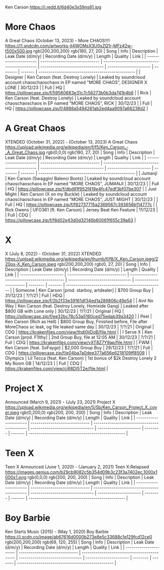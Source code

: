 Ken Carson
https://i.redd.it/6d40e3x59ns61.jpg
# More Chaos
A Great Chaos (October 13, 2023) - More CHAOS!!!!
https://i1.sndcdn.com/artworks-jI4WOMsX3U0sZQ1r-MFz42w-t500x500.jpg
rgb(200,200,200)
rgb(180, 27, 20)
| Song                   | Info                           | Description                                  | Leak Date (d/m/y)                | Recording Date (d/m/y) | Length   | Quality | Link                                              |
| ---------------------- | ------------------------------ | -------------------------------------------- | -------------------------------- | ---------------------- | -------- | ------- | ------------------------------------------------- |
| Designer               | Ken Carson (feat. Destroy Lonely) | Leaked by soundcloud account chaoschaoschaos in EP named "MORE CHAOS", DESIGNER X LONE | 30/12/23 |   | Full     | HQ      | https://pillowcase.zip/f/59560683e31c7c56273b0b3da741b4b6 |
| Rick                   | Ken Carson (feat. Destroy Lonely) | Leaked by soundcloud account chaoschaoschaos in EP named "MORE CHAOS", RICK | 30/12/23 |              | Full     | HQ      | https://pillowcase.zip/f/4888a5494261ab2ed4aa9097a66238d2 |
# A Great Chaos
XTENDED (October 31, 2022) - (October 13, 2023) A Great Chaos
https://upload.wikimedia.org/wikipedia/en/f/f5/Ken_Carson_-_A_Great_Chaos.jpg
rgb(0,0,0)
rgb(180, 27, 20)
| Song                   | Info                           | Description                                  | Leak Date (d/m/y)                | Recording Date (d/m/y) | Length   | Quality | Link                                              |
| ---------------------- | ------------------------------ | -------------------------------------------- | -------------------------------- | ---------------------- | -------- | ------- | ------------------------------------------------- |
| Jumanji                | Ken Carson (Swaggin/ Balenci Boots) | Leaked by soundcloud account chaoschaoschaos in EP named "MORE CHAOS", JUMANJI | 30/12/23 |         | Full     | HQ      | https://pillowcase.zip/f/dbd91f952f419e4fc47edf3bf07be307 |
| Just Might             | Ken Carson (X on my Buckle)    | Leaked by soundcloud account chaoschaoschaos in EP named "MORE CHAOS", JUST MIGHT | 30/12/23 |           | Full     | HQ      | https://pillowcase.zip/f/f82737715a2369567c393656b114777c |
| Rick Owens             | UFO361 (ft. Ken Carson)        | Jersey Beat Ken Feature                      | 11/12/23                         |                        | Full     | CDQ     | https://pillowcase.zip/f/f8d02e43d0d32146b60061f655c39a63 |
# X
X (July 8, 2022) - (October 31, 2022) XTENDED
https://upload.wikimedia.org/wikipedia/en/thumb/f/f8/X_Ken_Carson.jpeg/220px-X_Ken_Carson.jpeg
rgb(200,200,200)
rgb(0, 27, 20)
| Song                   | Info                           | Description                                  | Leak Date (d/m/y)                | Recording Date (d/m/y) | Length   | Quality | Link                                              |
| ---------------------- | ------------------------------ | -------------------------------------------- | -------------------------------- | ---------------------- | -------- | ------- | ------------------------------------------------- |
| Someone                | Ken Carson [prod. starboy, artdealer] | $700 Group Buy                        | 31/12/23                         | ?/?/21                 | Full     | HDQ     | https://pillowcase.zip/f/2b2f33e39161df34ed1a289806c49e54 |
| Aint No Way            | Ken Carson (feat. Destroy Lonely, Homixide Gang) | Leaked after $800 GB with Lone only     | 30/12/23                         | ?/?/21                 | Original | HQ      | https://pillowcase.zip/f/ee32bc78c53a5160ced75edab39a3420 |
| Peel                   | Ken Carson (Rich as Hell)    | $800 Group Buy, Finished before, File after MoreChaos sc leak, og file leaked same day | 30/12/23 | ?/?/21 | Original | CDQ     | https://krakenfiles.com/view/thdj0jiDoB/file.html |
| I Serve X              | Ken Carson [prod. F1lthy]      | 2nd Group Buy, file at 12:05 AM              | 30/12/23                         | ?/?/21                 | Full     | CDQ     | https://krakenfiles.com/view/vXT8Z7Y9ap/file.html |
| FWM                    | Ken Carson (feat. SoFaygo)     | $2,000 Group Buy                             | 29/12/23                         | ?/?/21                 | Full     | CDQ     | https://pillowcase.zip/f/e04ba7a0dee377a656e6218109ff8509 |
| Olympics               | Lil Tecca (feat. Ken Carson)   | 1st bonus of $2k Destroy Lonely 2 My Room GB | 14/12/23                         |                        | Full     | CDQ     | https://krakenfiles.com/view/ciR8Dl5T2e/file.html |
# Project X
Announced (March 9, 2021) - (July 23, 2021) Project X
https://upload.wikimedia.org/wikipedia/en/5/5b/Ken_Carson_Project_X_cover.jpeg
rgb(0,200,0)
rgb(200, 200, 200)
| Song                   | Info                           | Description                                  | Leak Date (d/m/y)                | Recording Date (d/m/y) | Length   | Quality | Link                                              |
| ---------------------- | ------------------------------ | -------------------------------------------- | -------------------------------- | ---------------------- | -------- | ------- | ------------------------------------------------- |
# Teen X
Teen X Announced (June 1, 2020) - (January 2, 2021) Teen X:Relapsed
https://images.genius.com/b29cb9082c5b354d09b3c23f3a7402ec.1000x1000x1.png
rgb(0,0,0)
rgb(200, 200, 200)
| Song                   | Info                           | Description                                  | Leak Date (d/m/y)                | Recording Date (d/m/y) | Length   | Quality | Link                                              |
| ---------------------- | ------------------------------ | -------------------------------------------- | -------------------------------- | ---------------------- | -------- | ------- | ------------------------------------------------- |
# Boy Barbie
Ken Starts Music (2015) - (May 1, 2020) Boy Barbie
https://i.scdn.co/image/ab67616d0000b273e8e5c33688c1e129fcd12ce0
rgb(200,200,200)
rgb(69, 120, 255)
| Song                   | Info                           | Description                                  | Leak Date (d/m/y)                | Recording Date (d/m/y) | Length   | Quality | Link                                              |
| ---------------------- | ------------------------------ | -------------------------------------------- | -------------------------------- | ---------------------- | -------- | ------- | ------------------------------------------------- |
